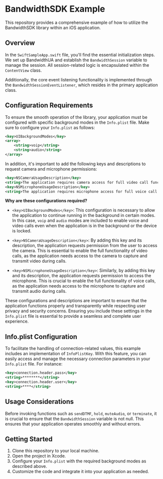 # BandwidthSDK Example

This repository provides a comprehensive example of how to utilize the BandwidthSDK library within an iOS application.

## Overview

In the `SwiftSampleApp.swift` file, you'll find the essential initialization steps. We set up BandwidthUA and establish the `BandwidthSession` variable to manage the session. All session-related logic is encapsulated within the `ContentView` class.

Additionally, the core event listening functionality is implemented through the `BandwidthSessionEventListener`, which resides in the primary application class.

## Configuration Requirements

To ensure the smooth operation of the library, your application must be configured with specific background modes in the `Info.plist` file. Make sure to configure your `Info.plist` as follows:

```xml
<key>UIBackgroundModes</key>
<array>
    <string>voip</string>
    <string>audio</string>
</array>
```

In addition, it's important to add the following keys and descriptions to request camera and microphone permissions:

```xml
<key>NSCameraUsageDescription</key>
<string>The application requires camera access for full video call functionality.</string>
<key>NSMicrophoneUsageDescription</key>
<string>The application requires microphone access for full voice call functionality.</string>
```

**Why are these configurations required?**

- `<key>UIBackgroundModes</key>`: This configuration is necessary to allow the application to continue running in the background in certain modes. In this case, `voip` and `audio` modes are included to enable voice and video calls even when the application is in the background or the device is locked.

- `<key>NSCameraUsageDescription</key>`: By adding this key and its description, the application requests permission from the user to access the camera. This is essential to enable the full functionality of video calls, as the application needs access to the camera to capture and transmit video during calls.

- `<key>NSMicrophoneUsageDescription</key>`: Similarly, by adding this key and its description, the application requests permission to access the microphone. This is crucial to enable the full functionality of voice calls, as the application needs access to the microphone to capture and transmit audio during calls.

These configurations and descriptions are important to ensure that the application functions properly and transparently while respecting user privacy and security concerns. Ensuring you include these settings in the `Info.plist` file is essential to provide a seamless and complete user experience.

## Info.plist Configuration

To facilitate the handling of connection-related values, this example includes an implementation of `InfoPlistKey`. With this feature, you can easily access and manage the necessary connection parameters in your `Info.plist` file. For instance:

```xml
<key>connection.header.pass</key>
<string>********</string>
<key>connection.header.user</key>
<string>****</string>
```

## Usage Considerations

Before invoking functions such as `sendDTMF`, `hold`, `muteAudio`, or `terminate`, it is crucial to ensure that the `BandwidthSession` variable is not null. This ensures that your application operates smoothly and without errors.

## Getting Started

1. Clone this repository to your local machine.
2. Open the project in Xcode.
3. Configure your `Info.plist` with the required background modes as described above.
4. Customize the code and integrate it into your application as needed.
